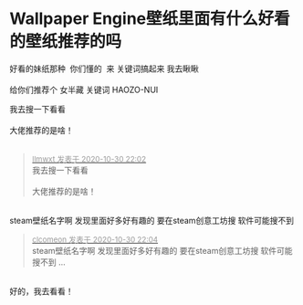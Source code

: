 # Wallpaper Engine壁纸里面有什么好看的壁纸推荐的吗


好看的妹纸那种&nbsp;&nbsp;你们懂的&nbsp;&nbsp;来 关键词搞起来 我去瞅瞅 <br />
<br />
给你们推荐个 女半藏 关键词 HAOZO-NUI

我去搜一下看看<br />
<br />
大佬推荐的是啥！<br />
<br />
<img src="static/image/smiley/default/time.gif" smilieid="15" border="0" alt="" /><img src="static/image/smiley/default/time.gif" smilieid="15" border="0" alt="" /><img src="static/image/smiley/default/time.gif" smilieid="15" border="0" alt="" />

<div class="quote"><blockquote><font size="2"><a href="https://www.hostloc.com/forum.php?mod=redirect&amp;goto=findpost&amp;pid=9378173&amp;ptid=760406" target="_blank"><font color="#999999">llmwxt 发表于 2020-10-30 22:02</font></a></font><br />
我去搜一下看看<br />
<br />
大佬推荐的是啥！</blockquote></div><br />
steam壁纸名字啊 发现里面好多好有趣的 要在steam创意工坊搜 软件可能搜不到

<div class="quote"><blockquote><font size="2"><a href="https://www.hostloc.com/forum.php?mod=redirect&amp;goto=findpost&amp;pid=9378199&amp;ptid=760406" target="_blank"><font color="#999999">clcomeon 发表于 2020-10-30 22:04</font></a></font><br />
steam壁纸名字啊 发现里面好多好有趣的 要在steam创意工坊搜 软件可能搜不到 ...</blockquote></div><br />
好的，我去看看！
